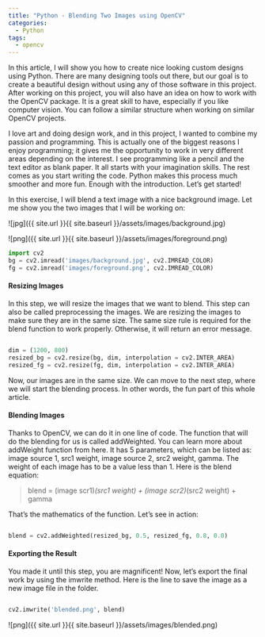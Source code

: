 ```yaml
---
title: "Python - Blending Two Images using OpenCV"
categories:
  - Python
tags:
  - opencv
---
```


In this article, I will show you how to create nice looking custom designs using Python. There are many designing tools out there, but our goal is to create a beautiful design without using any of those software in this project. After working on this project, you will also have an idea on how to work with the OpenCV package. It is a great skill to have, especially if you like computer vision. You can follow a similar structure when working on similar OpenCV projects.

I love art and doing design work, and in this project, I wanted to combine my passion and programming. This is actually one of the biggest reasons I enjoy programming; it gives me the opportunity to work in very different areas depending on the interest. I see programming like a pencil and the text editor as blank paper. It all starts with your imagination skills. The rest comes as you start writing the code. Python makes this process much smoother and more fun. Enough with the introduction. Let’s get started!

In this exercise, I will blend a text image with a nice background image. Let me show you the two images that I will be working on:

![jpg]({{ site.url }}{{ site.baseurl }}/assets/images/background.jpg)

![png]({{ site.url }}{{ site.baseurl }}/assets/images/foreground.png)

```python
import cv2
bg = cv2.imread('images/background.jpg', cv2.IMREAD_COLOR) 
fg = cv2.imread('images/foreground.png', cv2.IMREAD_COLOR)

```

#### Resizing Images

In this step, we will resize the images that we want to blend. This step can also be called preprocessing the images. We are resizing the images to make sure they are in the same size. The same size rule is required for the blend function to work properly. Otherwise, it will return an error message.

```python

dim = (1200, 800) 
resized_bg = cv2.resize(bg, dim, interpolation = cv2.INTER_AREA) 
resized_fg = cv2.resize(fg, dim, interpolation = cv2.INTER_AREA)

```
Now, our images are in the same size. We can move to the next step, where we will start the blending process. In other words, the fun part of this whole article.

#### Blending Images

Thanks to OpenCV, we can do it in one line of code. The function that will do the blending for us is called addWeighted. You can learn more about addWeight function from here. It has 5 parameters, which can be listed as: image source 1, src1 weight, image source 2, src2 weight, gamma. The weight of each image has to be a value less than 1. Here is the blend equation:

> blend = (image scr1)*(src1 weight) + (image scr2)*(src2 weight) + gamma

That’s the mathematics of the function. Let’s see in action:


```python

blend = cv2.addWeighted(resized_bg, 0.5, resized_fg, 0.8, 0.0)

```

#### Exporting the Result

You made it until this step, you are magnificent! Now, let’s export the final work by using the imwrite method. Here is the line to save the image as a new image file in the folder.


```python

cv2.imwrite('blended.png', blend)

```

![png]({{ site.url }}{{ site.baseurl }}/assets/images/blended.png)